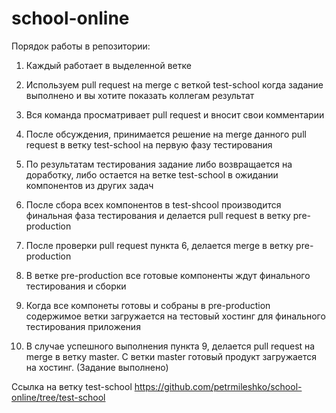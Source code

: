 # school-online

Порядок работы в репозитории:

1. Каждый работает в выделенной ветке

2. Используем pull request на merge с веткой test-school когда задание выполнено и вы хотите показать коллегам результат

3. Вся команда просматривает pull request и вносит свои комментарии

4. После обсуждения, принимается решение на merge данного pull request в ветку test-school на первую фазу тестирования

5. По результатам тестирования задание либо возвращается на доработку, либо остается на ветке test-school в ожидании компонентов из других задач

6. После сбора всех компонентов в test-shcool производится финальная фаза тестирования и делается pull request в ветку pre-production

7. После проверки pull request пункта 6, делается merge в ветку pre-production

8. В ветке pre-production все готовые компоненты ждут финального тестирования и сборки 

9. Когда все компонеты готовы и собраны в pre-production содержимое ветки загружается на тестовый хостинг для финального тестирования приложения

10. В случае успешного выполнения пункта 9, делается pull request на merge в ветку master. С ветки master готовый продукт загружается на хостинг. (Задание выполнено)


Ссылка на ветку test-school https://github.com/petrmileshko/school-online/tree/test-school
